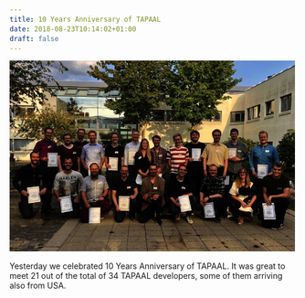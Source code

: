 ```yaml
---
title: 10 Years Anniversary of TAPAAL 
date: 2018-08-23T10:14:02+01:00
draft: false
---
```

<img src="/news/tapaal10.jpg" width="500"/>

Yesterday we celebrated 10 Years Anniversary of TAPAAL. It was great to meet 21 out of the total of 34 TAPAAL developers, some of them arriving also from USA.